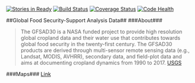 [![Stories in Ready](https://badge.waffle.io/justinwp/croplands.png?label=ready&title=Ready)](https://waffle.io/justinwp/croplands)
[![Build Status](https://travis-ci.org/justinwp/croplands.svg)](https://travis-ci.org/justinwp/croplands) [![Coverage Status](https://coveralls.io/repos/justinwp/croplands/badge.svg)](https://coveralls.io/r/justinwp/croplands) [![Code Health](https://landscape.io/github/justinwp/croplands/master/landscape.svg?style=flat)](https://landscape.io/github/justinwp/croplands/master)


##Global Food Security-Support Analysis Data##
###About###
>The GFSAD30 is a NASA funded project to provide high resolution global cropland data and their water use that contributes towards global food security in the twenty-first century. The GFSAD30 products are derived through multi-sensor remote sensing data (e.g., Landsat, MODIS, AVHRR), secondary data, and field-plot data and aims at documenting cropland dynamics from 1990 to 2017. [USGS](http://geography.wr.usgs.gov/science/croplands/)

###Maps###
[Link](http://www.croplands.org)
